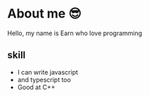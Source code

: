 # About me 😎
Hello, my name is Earn who love programming

## skill
- I can write javascript
- and typescript too
- Good at C++
